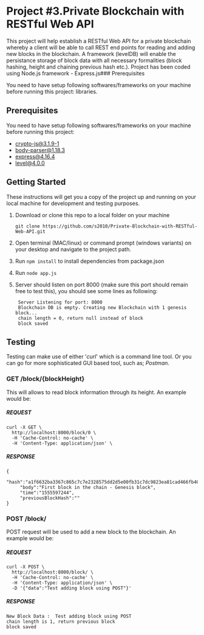 # Project #3.Private Blockchain with RESTful Web API
This project will help establish a RESTful Web API for a private blockchain whereby a client will be able to call REST end points for reading and adding new blocks in the blockchain. A framework (levelDB) will enable the persistance storage of block data with all necessary formalities (block hashing, height and chaining previous hash etc.). Project has been coded using Node.js framework - Express.js### Prerequisites

You need to have setup following softwares/frameworks on your machine before running this project:
 libraries.

## Prerequisites

You need to have setup following softwares/frameworks on your machine before running this project:

- crypto-js@3.1.9-1
- body-parser@1.18.3
- express@4.16.4
- level@4.0.0

## Getting Started

These instructions will get you a copy of the project up and running on your local machine for development and testing purposes. 

1. Download or clone this repo to a local folder on your machine
    
     `git clone https://github.com/s2010/Private-Blockchain-with-RESTful-Web-API.git`

2. Open terminal (MAC/linux) or command prompt (windows variants) on your desktop and navigate to the project path.
3. Run `npm install` to install dependencies from package.json
4. Run `node app.js`
5. Server should listen on port 8000 (make sure this port should remain free to test this), you should see some lines as following:
 
        Server Listening for port: 8000
        Blockchain DB is empty. Creating new Blockchain with 1 genesis block...
        chain length = 0, return null instead of block
        block saved
        
## Testing 

 Testing can make use of either '*curl*' which is a command line tool. Or you can go for more sophisticated GUI based tool, such as; *Postman*.

### GET /block/{blockHeight}

This will allows to read block information through its height.
An example would be:

##### REQUEST

```
curl -X GET \
  http://localhost:8000/block/0 \
  -H 'Cache-Control: no-cache' \
  -H 'Content-Type: application/json' \
```

##### RESPONSE

```
{
     "hash":"a1f6632ba3367c865c7c7e2328575dd2d5e00fb31c7dc9823ea81cad466fb409","height":0,
     "body":"First block in the chain - Genesis block",
     "time":"1555597244",
     "previousBlockHash":""
}     
```

### POST /block/

POST request will be used to add a new block to the blockchain.
An example would be:

##### REQUEST

```
curl -X POST \
  http://localhost:8000/block/ \
  -H 'Cache-Control: no-cache' \
  -H 'Content-Type: application/json' \
  -D '{"data":"Test adding block using POST"}'
```

##### RESPONSE

```
New Block Data :  Test adding block using POST
chain length is 1, return previous block
block saved
```